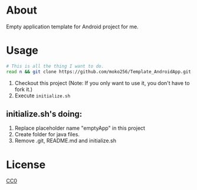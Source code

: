 # About

Empty application template for Android project for me.

# Usage

```sh
# This is all the thing I want to do.
read n && git clone https://github.com/moko256/Template_AndroidApp.git $n && cd $n && echo $n | sh initialize.sh
```

1. Checkout this project (Note: If you only want to use it, you don't have to fork it.)
2. Execute ```initialize.sh```

## initialize.sh's doing:

1. Replace placeholder name "emptyApp" in this project
2. Create folder for java files.
3. Remove .git, README.md and initialize.sh

# License
[CC0](https://creativecommons.org/choose/zero/)

